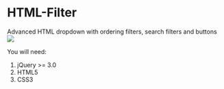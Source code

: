 # HTML-Filter
Advanced HTML dropdown with ordering filters, search filters and buttons
<img src="https://i.imgur.com/stC61Xt.png">

You will need:

1. jQuery >= 3.0
2. HTML5
3. CSS3
